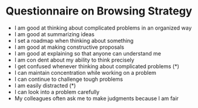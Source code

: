# Questionnaire on Browsing Strategy

* I am good at thinking about complicated problems in an organized way
* I am good at summarizing ideas
* I set a roadmap when thinking about something
* I am good at making constructive proposals
* I am good at explaining so that anyone can understand me
* I am con dent about my ability to think precisely
* I get confused whenever thinking about complicated problems (\*)
* I can maintain concentration while working on a problem
* I can continue to challenge tough problems
* I am easily distracted (\*)
* I can look into a problem carefully
* My colleagues often ask me to make judgments because I am fair
